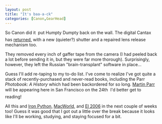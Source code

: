 ```yaml
---
layout: post
title: "It's baa-a-ck"
categories: [Canon,GearHead]
---
```

So Canon did it &#151; put Humpty Dumpty back on the wall. The digital Cantax has <a href="http://www.botzilla.com/blog/archives/000440.html">returned,</a> with a new (quieter?) shutter and a repaired lens release mechanism too.

They removed every inch of gaffer tape from the camera (I had peeled back a lot before sending it in, but they were far more thorough). Surprisingly, however, they left the Russian "brain-transplant" software in place...

Guess I'll add re-taping to my to-do list. I've come to realize I've got quite a stack of recently-purchased and never-read books, including the Parr <cite>Photobook: A History</cite> which had been backordered for so long. <a href="http://www.martinparr.com/">Martin Parr</a> will be appearing here in San Francisco on the 24th &#151; I'd better get to reading!

All this and <a href="http://www.microsoft.com/downloads/details.aspx?FamilyId=F9296971-F926-4BE5-9870-F6EE3B1977A3&displaylang=en">Iron Python,</a> <a href="http://www.macworldexpo.com/live/20/events/20SFO06A/">MacWorld,</a>   and <a href="http://electronicimaging.org/">EI 2006</a> in the next couple of weeks too! Guess it was good that I got out a little over the break because it looks like I'll be working, studying, and staying focused for a bit.

